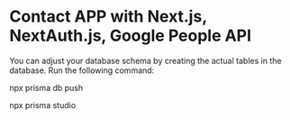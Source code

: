 # Contact APP with Next.js, NextAuth.js, Google People API



You can adjust your database schema by creating the actual tables in the database. Run the following command:

npx prisma db push

npx prisma studio